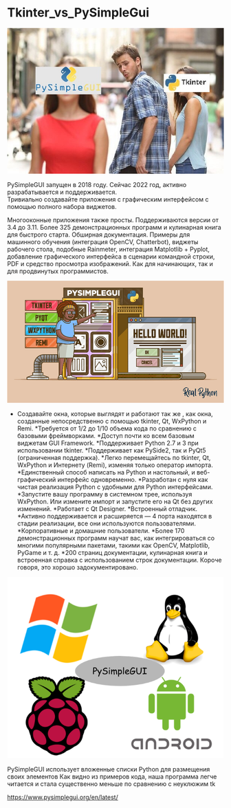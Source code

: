 # Tkinter_vs_PySimpleGui

![SCREEN1!](img/sg_vs_tk.png)

PySimpleGUI запущен в 2018 году. Сейчас 2022 год, активно разрабатывается и поддерживается.  
Тривиально создавайте приложения с графическим интерфейсом с помощью полного набора виджетов.

Многооконные приложения также просты. Поддерживаются версии от 3.4 до 3.11. Более 325 демонстрационных программ и кулинарная книга для быстрого старта. 
Обширная документация. Примеры для машинного обучения (интеграция OpenCV, Chatterbot), виджеты рабочего стола, подобные Rainmeter,
интеграция Matplotlib + Pyplot, добавление графического интерфейса в сценарии командной строки, PDF и средство просмотра изображений. 
Как для начинающих, так и для продвинутых программистов. 

![SCREEN2!](img/buid_gui.png)

* Создавайте окна, которые выглядят и работают так же , как окна, созданные непосредственно с помощью tkinter, Qt, WxPython и Remi.
*Требуется от 1/2 до 1/10 объема кода по сравнению с базовыми фреймворками.
*Доступ почти ко всем базовым виджетам GUI Framework.
*Поддерживает Python 2.7 и 3 при использовании tkinter.
*Поддерживает как PySide2, так и PyQt5 (ограниченная поддержка).
*Легко перемещайтесь по tkinter, Qt, WxPython и Интернету (Remi), изменяя только оператор импорта.
*Единственный способ написать на Python и настольный, и веб-графический интерфейс одновременно.
*Разработан с нуля как чистая реализация Python с удобными для Python интерфейсами.
*Запустите вашу программу в системном трее, используя WxPython. Или измените импорт и запустите его на Qt без других изменений.
*Работает с Qt Designer.
*Встроенный отладчик.
*Активно поддерживается и расширяется — 4 порта находятся в стадии реализации, все они используются пользователями.
*Корпоративные и домашние пользователи.
*Более 170 демонстрационных программ научат вас, как интегрироваться со многими популярными пакетами, такими как OpenCV, Matplotlib, PyGame и т. д.
*200 страниц документации, кулинарная книга и встроенная справка с использованием строк документации. Короче говоря, это хорошо задокументировано.

![SCREEN3!](img/psgui.png)

PySimpleGUI использует вложенные списки Python для размещения своих элементов
Как видно из примеров кода, наша программа легче читается и стала существенно меньше по сравнению с неуклюжим tk 

https://www.pysimplegui.org/en/latest/

